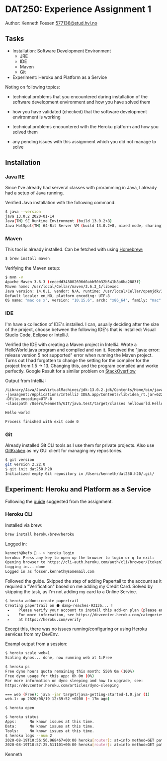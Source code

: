 # DAT250: Experience Assignment 1

Author: Kenneth Fossen 577136@stud.hvl.no

## Tasks

* Installation: Software Development Environment
  * JRE
  * IDE
  * Maven
  * Git
* Experiment: Heroku and Platform as a Service

Noting on following topics:

* technical problems that you encountered during installation of the software development environment
and how you have solved them

* how you have validated (checked) that the software development environment is working

* technical problems encountered with the Heroku platform and how you solved them

* any pending issues with this assignment which you did not manage to solve

## Installation

### Java RE

Since I've already had serveral classes with proramming in Java, I already had a setup of Java running.

Verified Java installation with the following command.

```sh
$ java --version
java 13.0.2 2020-01-14
Java(TM) SE Runtime Environment (build 13.0.2+8)
Java HotSpot(TM) 64-Bit Server VM (build 13.0.2+8, mixed mode, sharing)
```

### Maven

This tool is already installed. Can be fetched with using [Homebrew](https://brew.sh/);

```sh
$ brew install maven
````

Verifying the Maven setup:

```sh
$ mvn -v
Apache Maven 3.6.3 (cecedd343002696d0abb50b32b541b8a6ba2883f)
Maven home: /usr/local/Cellar/maven/3.6.3_1/libexec
Java version: 14.0.1, vendor: N/A, runtime: /usr/local/Cellar/openjdk/14.0.1/libexec/openjdk.jdk/Contents/Home
Default locale: en_NO, platform encoding: UTF-8
OS name: "mac os x", version: "10.15.6", arch: "x86_64", family: "mac"
```

### IDE

I'm have a collection of IDE's installed. I can, usually deciding after the size of the project, choose between the following IDE's that is installed: Visual Studio Code, Eclipse or IntelliJ.

Verified the IDE with creating a Maven project in IntelliJ.
Wrote a HelloWorld.java program and compiled and ran it.
Received the "java: error: release version 5 not supported" error when running the Maven project.
Turns out I had forgotten to change the setting for the compiler for the project from 1.5 -> 13. 
Changing this, and the program compiled and worke perfectly.
Google Result for a similar problem on [StackOverflow](https://stackoverflow.com/questions/59601077/intellij-errorjava-error-release-version-5-not-supported)

Output from IntelliJ:

```sh
/Library/Java/JavaVirtualMachines/jdk-13.0.2.jdk/Contents/Home/bin/java 
-javaagent:/Applications/IntelliJ IDEA.app/Contents/lib/idea_rt.jar=62253:/Applications/IntelliJ IDEA.app/Contents/bin 
-Dfile.encoding=UTF-8 
-classpath /Users/kenneth/GIT/java.test/target/classes helloworld.HelloWorld

Hello world

Process finished with exit code 0
```

### Git

Already installed Git CLI tools as I use them for private projects.
Also use [GitKraken](https://www.gitkraken.com/) as my GUI client for managing my repositories.

```sh
$ git version
git version 2.22.0
$ git init dat250.h20
Initialized empty Git repository in /Users/kenneth/dat250.h20/.git/
```

## Experiment: Heroku and Platform as a Service

Following the [guide](https://devcenter.heroku.com/articles/getting-started-with-java) suggested from the assignment.

### Heroku CLI

Installed via brew:

```sh
brew install heroku/brew/heroku
```

Logged in:

```sh
kenneth@kefo  ~ > heroku login
heroku: Press any key to open up the browser to login or q to exit: 
Opening browser to https://cli-auth.heroku.com/auth/cli/browser/{token}?requestor={id}
Logging in... done
Logged in as fossen.kenneth@somemail.com
```

Followed the guide.
Skipped the step of adding Papertail to the account as it required a "Verification" based on me adding my Credit Card.
Solved by skipping the task, as I'm not adding my card to a Online Service.

```sh
$ heroku addons:create papertrail
Creating papertrail on ⬢ damp-reaches-93136... !
 ▸    Please verify your account to install this add-on plan (please enter a credit card)
 ▸    For more information, see https://devcenter.heroku.com/categories/billing Verify now
 ▸    at https://heroku.com/verify
```

Except this, there was no issues running/configuring or using Heroku services from my DevEnv.

Exampl output from a session:

```sh
$ heroku scale web=1
Scaling dynos... done, now running web at 1:Free

$ heroku ps
Free dyno hours quota remaining this month: 550h 0m (100%)
Free dyno usage for this app: 0h 0m (0%)
For more information on dyno sleeping and how to upgrade, see:
https://devcenter.heroku.com/articles/dyno-sleeping

=== web (Free): java -jar target/java-getting-started-1.0.jar (1)
web.1: up 2020/08/19 12:39:52 +0200 (~ 17m ago)

$ heroku open

$ heroku status
Apps:      No known issues at this time.
Data:      No known issues at this time.
Tools:     No known issues at this time.
$ heroku logs --num 2
2020-08-19T10:56:56.968467+00:00 heroku[router]: at=info method=GET path="/hello" host=damp-reaches-93136.herokuapp.com request_id={token} fwd="77.16.53.103" dyno=web.1 connect=1ms service=145ms status=200 bytes=3561 protocol=https
2020-08-19T10:57:25.511101+00:00 heroku[router]: at=info method=GET path="/" host=damp-reaches-93136.herokuapp.com request_id={token} fwd="77.16.53.103" dyno=web.1 connect=1ms service=9ms status=200 bytes=7329 protocol=https
```

Kenneth
 

